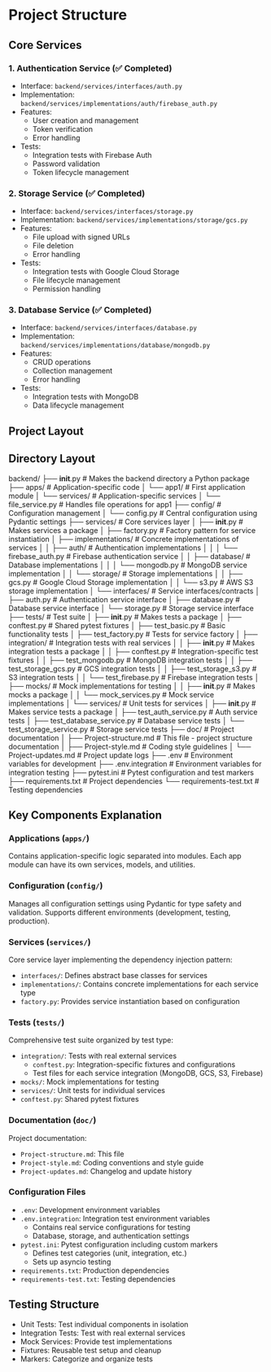 # Project Structure

## Core Services

### 1. Authentication Service (✅ Completed)
- Interface: `backend/services/interfaces/auth.py`
- Implementation: `backend/services/implementations/auth/firebase_auth.py`
- Features:
  - User creation and management
  - Token verification
  - Error handling
- Tests:
  - Integration tests with Firebase Auth
  - Password validation
  - Token lifecycle management

### 2. Storage Service (✅ Completed)
- Interface: `backend/services/interfaces/storage.py`
- Implementation: `backend/services/implementations/storage/gcs.py`
- Features:
  - File upload with signed URLs
  - File deletion
  - Error handling
- Tests:
  - Integration tests with Google Cloud Storage
  - File lifecycle management
  - Permission handling

### 3. Database Service (✅ Completed)
- Interface: `backend/services/interfaces/database.py`
- Implementation: `backend/services/implementations/database/mongodb.py`
- Features:
  - CRUD operations
  - Collection management
  - Error handling
- Tests:
  - Integration tests with MongoDB
  - Data lifecycle management

## Project Layout

## Directory Layout
backend/
├── __init__.py                # Makes the backend directory a Python package
├── apps/                      # Application-specific code
│   └── app1/                  # First application module
│       └── services/          # Application-specific services
│           └── file_service.py # Handles file operations for app1
├── config/                    # Configuration management
│   └── config.py             # Central configuration using Pydantic settings
├── services/                  # Core services layer
│   ├── __init__.py           # Makes services a package
│   ├── factory.py            # Factory pattern for service instantiation
│   ├── implementations/      # Concrete implementations of services
│   │   ├── auth/            # Authentication implementations
│   │   │   └── firebase_auth.py # Firebase authentication service
│   │   ├── database/        # Database implementations
│   │   │   └── mongodb.py   # MongoDB service implementation
│   │   └── storage/         # Storage implementations
│   │       ├── gcs.py       # Google Cloud Storage implementation
│   │       └── s3.py        # AWS S3 storage implementation
│   └── interfaces/          # Service interfaces/contracts
│       ├── auth.py          # Authentication service interface
│       ├── database.py      # Database service interface
│       └── storage.py       # Storage service interface
├── tests/                    # Test suite
│   ├── __init__.py          # Makes tests a package
│   ├── conftest.py          # Shared pytest fixtures
│   ├── test_basic.py        # Basic functionality tests
│   ├── test_factory.py      # Tests for service factory
│   ├── integration/         # Integration tests with real services
│   │   ├── __init__.py     # Makes integration tests a package
│   │   ├── conftest.py     # Integration-specific test fixtures
│   │   ├── test_mongodb.py # MongoDB integration tests
│   │   ├── test_storage_gcs.py # GCS integration tests
│   │   ├── test_storage_s3.py # S3 integration tests
│   │   └── test_firebase.py # Firebase integration tests
│   ├── mocks/              # Mock implementations for testing
│   │   ├── __init__.py    # Makes mocks a package
│   │   └── mock_services.py # Mock service implementations
│   └── services/           # Unit tests for services
│       ├── __init__.py    # Makes service tests a package
│       ├── test_auth_service.py # Auth service tests
│       ├── test_database_service.py # Database service tests
│       └── test_storage_service.py # Storage service tests
├── doc/                     # Project documentation
│   ├── Project-structure.md # This file - project structure documentation
│   ├── Project-style.md    # Coding style guidelines
│   └── Project-updates.md  # Project update logs
├── .env                    # Environment variables for development
├── .env.integration        # Environment variables for integration testing
├── pytest.ini             # Pytest configuration and test markers
├── requirements.txt       # Project dependencies
└── requirements-test.txt  # Testing dependencies

## Key Components Explanation

### Applications (`apps/`)
Contains application-specific logic separated into modules. Each app module can have its own services, models, and utilities.

### Configuration (`config/`)
Manages all configuration settings using Pydantic for type safety and validation. Supports different environments (development, testing, production).

### Services (`services/`)
Core service layer implementing the dependency injection pattern:
- `interfaces/`: Defines abstract base classes for services
- `implementations/`: Contains concrete implementations for each service type
- `factory.py`: Provides service instantiation based on configuration

### Tests (`tests/`)
Comprehensive test suite organized by test type:
- `integration/`: Tests with real external services
  - `conftest.py`: Integration-specific fixtures and configurations
  - Test files for each service integration (MongoDB, GCS, S3, Firebase)
- `mocks/`: Mock implementations for testing
- `services/`: Unit tests for individual services
- `conftest.py`: Shared pytest fixtures

### Documentation (`doc/`)
Project documentation:
- `Project-structure.md`: This file
- `Project-style.md`: Coding conventions and style guide
- `Project-updates.md`: Changelog and update history

### Configuration Files
- `.env`: Development environment variables
- `.env.integration`: Integration test environment variables
  - Contains real service configurations for testing
  - Database, storage, and authentication settings
- `pytest.ini`: Pytest configuration including custom markers
  - Defines test categories (unit, integration, etc.)
  - Sets up asyncio testing
- `requirements.txt`: Production dependencies
- `requirements-test.txt`: Testing dependencies

## Testing Structure
- Unit Tests: Test individual components in isolation
- Integration Tests: Test with real external services
- Mock Services: Provide test implementations
- Fixtures: Reusable test setup and cleanup
- Markers: Categorize and organize tests